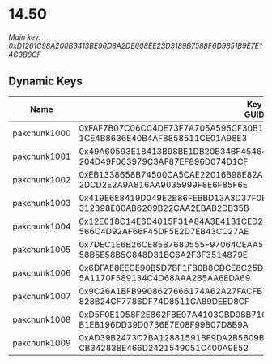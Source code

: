 # 14.50

###### *Main key: 0xD1261C98A200B3413BE96D8A2DE608EE23D3189B7588F6D9851B9E7E14C3B6CF*

## Dynamic Keys

| Name         | Key<br/>GUID                                                                                            |
|--------------|---------------------------------------------------------------------------------------------------------|
| pakchunk1000 | 0xFAF7B07C06CC4DE73F7A705A595CF30B1887C3C58B4C9BDF016CC599C3894F86<br/>1CE4B8636E40B4AF8858511CE01A98E3 |
| pakchunk1001 | 0x49A60593E18413B98BE1DB20B34BF4546479111E13C07F2E4CD5F95EA4A096EF<br/>204D49F063979C3AF87EF896D074D1CF |
| pakchunk1002 | 0xEB1338658B74500CA5CAE22016B98E82AE1F6151F60A113340D725F0A190174A<br/>2DCD2E2A9A816AA9035999F8E6F85F6E |
| pakchunk1003 | 0x419E6E8419D049E2B86FEBBD13A3D37F0EE3DAC70F3133D7E1F153389588C043<br/>312398E80AB6209B22CAA2EBAB2DB35B |
| pakchunk1004 | 0x12E018C14E6D4015F31A84A3E4131CED2E7215F7BDC19DAAAF3C7F8481E99EAC<br/>566C4D92AF66F45DF5E2D7EB43CC27AE |
| pakchunk1005 | 0x7DEC1E6B26CE85B7680555F97064CEAA5C788DFDC674F98A6A711F726DEDB943<br/>58B5E58B5C848D31BC6A2F3F3514879E |
| pakchunk1006 | 0x6DFAE8EECE90B5D7BF1FB0B8CDCE8C25DA6E6B59A17A6F07CB02E5BB104B0EB8<br/>5A1170F589134C4D68AAA2B5AA6EDA69 |
| pakchunk1007 | 0x9C26A1BFB9908627666174A62A27FACFB77A6D0EB499D3D0ED2ADD67B6B719A1<br/>828B24CF7786DF74D8511CA89DEED8CF |
| pakchunk1008 | 0xD5F0E1058F2E862FBE97A4103CBD98B7166052FD38399A0C181AC7FB237CC8A3<br/>B1EB196DD39D0736E7E08F99B07D8B9A |
| pakchunk1009 | 0xAD39B2473C7BA12881591BF9DA2B5B09B00594B232ED6E9D6680DC7F24CC9B2A<br/>CB34283BE466D2421549051C400A9E52 |
